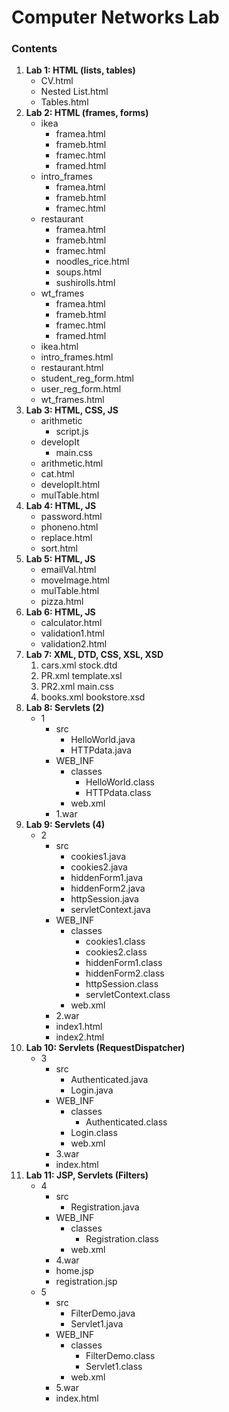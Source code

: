 # Computer Networks Lab

### Contents
1. **Lab 1: HTML (lists, tables)**
   - CV.html
   - Nested List.html
   - Tables.html
1. **Lab 2: HTML (frames, forms)**
   - ikea
     - framea.html
     - frameb.html
     - framec.html
     - framed.html 
   - intro_frames
     - framea.html
     - frameb.html
     - framec.html
   - restaurant
     - framea.html
     - frameb.html
     - framec.html
     - noodles_rice.html
     - soups.html
     - sushirolls.html
   - wt_frames
     - framea.html
     - frameb.html
     - framec.html
     - framed.html
   - ikea.html
   - intro_frames.html
   - restaurant.html
   - student_reg_form.html
   - user_reg_form.html
   - wt_frames.html
1. **Lab 3: HTML, CSS, JS**
   - arithmetic
     - script.js
   - developIt
     - main.css
   - arithmetic.html
   - cat.html
   - developIt.html
   - mulTable.html
1. **Lab 4: HTML, JS**
   - password.html   
   - phoneno.html
   - replace.html
   - sort.html
1. **Lab 5: HTML, JS**
   - emailVal.html
   - moveImage.html
   - mulTable.html
   - pizza.html
1. **Lab 6: HTML, JS**
   - calculator.html
   - validation1.html
   - validation2.html
1. **Lab 7: XML, DTD, CSS, XSL, XSD**
   1. cars.xml
      stock.dtd
   1. PR.xml
      template.xsl
   1. PR2.xml
      main.css
   1. books.xml
      bookstore.xsd
1. **Lab 8: Servlets (2)**
   - 1
     - src
       - HelloWorld.java
       - HTTPdata.java
     - WEB_INF
       - classes
         - HelloWorld.class
         - HTTPdata.class
       - web.xml
     - 1.war
1. **Lab 9: Servlets (4)**
   - 2
     - src
       - cookies1.java
       - cookies2.java
       - hiddenForm1.java
       - hiddenForm2.java
       - httpSession.java
       - servletContext.java
     - WEB_INF
       - classes
         - cookies1.class
         - cookies2.class
         - hiddenForm1.class
         - hiddenForm2.class
         - httpSession.class
         - servletContext.class
       - web.xml
     - 2.war
     - index1.html
     - index2.html
1. **Lab 10: Servlets (RequestDispatcher)**
   - 3
     - src
       - Authenticated.java
       - Login.java
     - WEB_INF
       - classes
         - Authenticated.class
       - Login.class
       - web.xml
     - 3.war
     - index.html
1. **Lab 11: JSP, Servlets (Filters)**
   - 4
     - src
       - Registration.java
     - WEB_INF
       - classes
         - Registration.class
       - web.xml
     - 4.war
     - home.jsp
     - registration.jsp
   - 5
     - src
       - FilterDemo.java
       - Servlet1.java
     - WEB_INF
       - classes
         - FilterDemo.class
         - Servlet1.class
       - web.xml
     - 5.war
     - index.html